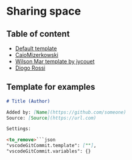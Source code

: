 # Sharing space

## Table of content

- [Default template](./default.md)
- [CaioMizerkowski](./caiomizerkowski.md)
- [Wilson Mar template by jycouet](./wilsonmar.md)
- [Diogo Rossi](./diogorossi.md)

## Template for examples

````md
# Title (Author)

Added by: [Name](https://github.com/someone)
Source: [Source](https://url.com)

Settings:

<to_remove>```json
"vscodeGitCommit.template": [""],
"vscodeGitCommit.variables": {}
````
